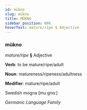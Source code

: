 ```yaml
---
id: mükno
slug: mükno
title: MÜKNO
sidebar_position: 686
hoverText: mature/ripe § Adjective
---
```


### mükno

*mature/ripe* **§** Adjective

**Verb**: to be mature/ripe/adult

**Noun**: matureness/ripeness/adultness

**Modifier**: mature/ripe/adult

Swedish mogna [muːgnɑː]

*Germanic Language Family*